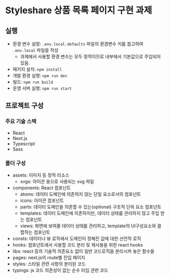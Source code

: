 # Styleshare 상품 목록 페이지 구현 과제

## 실행

- 환경 변수 설정: `.env.local.defaults` 파일의 환경변수 키를 참고하여 `.env.local` 파일을 작성
  - 과제에서 사용할 환경 변수는 모두 정적이므로 내부에서 기본값으로 주입되어있음.
- 패키지 설치: `npm install`
- 개발 환경 실행: `npm run dev`
- 빌드: `npm run build`
- 운영 서버 실행: `npm run start`

## 프로젝트 구성

### 주요 기술 스택

- React
- Next.js
- Typescript
- Sass

### 폴더 구성

- assets: 이미지 등 정적 리소스
  - svgs: 아이콘 용으로 사용되는 svg 파일
- components: React 컴포넌트
  - atoms: 데이터 도메인에 의존하지 않는 단일 요소로서의 컴포넌트
  - icons: 아이콘 컴포넌트
  - parts: 데이터 도메인을 의존할 수 있는(optional) 구조적 단위 요소 컴포넌트
  - templates: 데이터 도메인에 의존하지만, 데이터 상태를 관리하지 않고 주입 받는 컴포넌트
  - views: 화면에 보여줄 데이터 상태를 관리하고, template의 UI구성요소와 결합하는 컴포넌트
- consts: 데이터나 뷰 로직에서 도메인이 정해진 값에 대한 선언적 로직
- hooks: 컴포넌트에서 사용할 코드 분리 및 재사용을 위한 react hooks
- libs: react 등의 기술적 의존요소 없이 일반 코드로직을 분리시켜 놓은 함수들
- pages: next.js의 route별 진입 페이지
- styles: 스타일 관련 사항의 분리된 코드
- typings: js 코드 의존성이 없는 순수 타입 관련 코드
